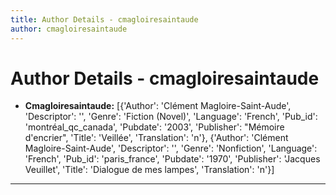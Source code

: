 ```yaml
---
title: Author Details - cmagloiresaintaude
author: cmagloiresaintaude
---
```


# Author Details - cmagloiresaintaude

<ul>
    <li><strong>Cmagloiresaintaude:</strong> [{'Author': 'Clément Magloire-Saint-Aude', 'Descriptor': '', 'Genre': 'Fiction (Novel)', 'Language': 'French', 'Pub_id': 'montréal_qc_canada', 'Pubdate': '2003', 'Publisher': "Mémoire d'encrier", 'Title': 'Veillée', 'Translation': 'n'}, {'Author': 'Clément Magloire-Saint-Aude', 'Descriptor': '', 'Genre': 'Nonfiction', 'Language': 'French', 'Pub_id': 'paris_france', 'Pubdate': '1970', 'Publisher': 'Jacques Veuillet', 'Title': 'Dialogue de mes lampes', 'Translation': 'n'}]</li>
</ul>
<hr>